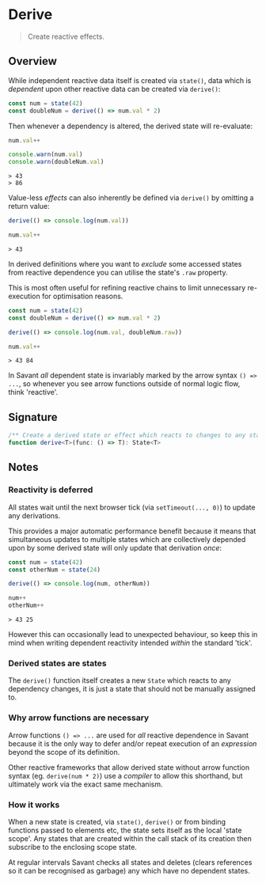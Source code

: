 # Derive

> Create reactive effects.

## Overview

While independent reactive data itself is created via `state()`, data which is _dependent_ upon other reactive data can be created via `derive()`:

```typescript
const num = state(42)
const doubleNum = derive(() => num.val * 2)
```

Then whenever a dependency is altered, the derived state will re-evaluate:

```typescript
num.val++

console.warn(num.val)
console.warn(doubleNum.val)
```

```console
> 43
> 86
```

Value-less _effects_ can also inherently be defined via `derive()` by omitting a return value:

```typescript
derive(() => console.log(num.val))

num.val++
```

```console
> 43
```

In derived definitions where you want to _exclude_ some accessed states from reactive dependence you can utilise the state's `.raw` property.

This is most often useful for refining reactive chains to limit unnecessary re-execution for optimisation reasons.

```typescript
const num = state(42)
const doubleNum = derive(() => num.val * 2)

derive(() => console.log(num.val, doubleNum.raw))

num.val++
```

```console
> 43 84
```

In Savant _all_ dependent state is invariably marked by the arrow syntax `() => ...`, so whenever you see arrow functions outside of normal logic flow, think 'reactive'.

## Signature

```typescript
/** Create a derived state or effect which reacts to changes to any states it depends on. */
function derive<T>(func: () => T): State<T>
```

## Notes

### Reactivity is deferred

All states wait until the next browser tick (via `setTimeout(..., 0)`) to update any derivations.

This provides a major automatic performance benefit because it means that simultaneous updates to multiple states which are collectively depended upon by some derived state will only update that derivation _once_:

```typescript
const num = state(42)
const otherNum = state(24)

derive(() => console.log(num, otherNum))

num++
otherNum++
```

```console
> 43 25
```

However this can occasionally lead to unexpected behaviour, so keep this in mind when writing dependent reactivity intended _within_ the standard 'tick'.

### Derived states are states

The `derive()` function itself creates a new `State` which reacts to any dependency changes, it is just a state that should not be manually assigned to.

### Why arrow functions are necessary

Arrow functions `() => ...` are used for _all_ reactive dependence in Savant because it is the only way to defer and/or repeat execution of an _expression_ beyond the scope of its definition.

Other reactive frameworks that allow derived state without arrow function syntax (eg. `derive(num * 2)`) use a _compiler_ to allow this shorthand, but ultimately work via the exact same mechanism.

### How it works

When a new state is created, via `state()`, `derive()` or from binding functions passed to elements etc, the state sets itself as the local 'state scope'. Any states that are created within the call stack of its creation then subscribe to the enclosing scope state.

At regular intervals Savant checks all states and deletes (clears references so it can be recognised as garbage) any which have no dependent states.
